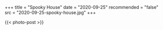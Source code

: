 +++
title = "Spooky House"
date = "2020-09-25"
recommended = "false"
src = "2020-09-25-spooky-house.jpg"
+++

{{< photo-post >}}
